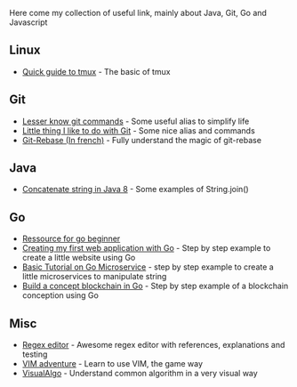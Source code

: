 Here come my collection of useful link, mainly about Java, Git, Go and Javascript

## Linux

* [Quick guide to tmux](http://www.hamvocke.com/blog/a-quick-and-easy-guide-to-tmux/) - The basic of tmux

## Git

* [Lesser know git commands](https://hackernoon.com/lesser-known-git-commands-151a1918a60) - Some useful alias to simplify life
* [Little thing I like to do with Git](https://csswizardry.com/2017/05/little-things-i-like-to-do-with-git/) - Some nice alias and commands
* [Git-Rebase (In french)](https://www.miximum.fr/blog/git-rebase/) - Fully understand the magic of git-rebase

## Java

* [Concatenate string in Java 8](http://developersjournal.in/concatenate-strings-java-8/) - Some examples of String.join()

## Go

* [Ressource for go beginner](https://dave.cheney.net/resources-for-new-go-programmers)
* [Creating my first web application with Go](http://rosalita.github.io/building-a-web-app-with-go/) - Step by step example to create a little website using Go
* [Basic Tutorial on Go Microservice](https://gokit.io/examples/stringsvc.html) - step by step example to create a little microservices to manipulate string
* [Build a concept blockchain in Go](https://jeiwan.cc/posts/building-blockchain-in-go-part-1/) - Step by step example of a blockchain conception using Go

## Misc

* [Regex editor](https://regex101.com) - Awesome regex editor with references, explanations and testing
* [VIM adventure](https://vim-adventures.com/) - Learn to use VIM, the game way
* [VisualAlgo](https://visualgo.net/en) - Understand common algorithm in a very visual way
